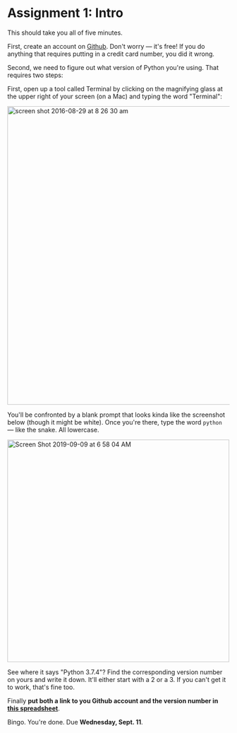 # Assignment 1: Intro

This should take you all of five minutes.

First, create an account on [Github](https://www.github.com). Don't worry — it's free! If you do anything that requires putting in a credit card number, you did it wrong.

Second, we need to figure out what version of Python you're using. That requires two steps:

First, open up a tool called Terminal by clicking on the magnifying glass at the upper right of your screen (on a Mac) and typing the word "Terminal":

<img width="675" alt="screen shot 2016-08-29 at 8 26 30 am" src="https://cloud.githubusercontent.com/assets/947791/18051798/c348bccc-6dc4-11e6-9f1c-09375f87fb0d.png">

You'll be confronted by a blank prompt that looks kinda like the screenshot below (though it might be white). Once you're there, type the word `python` — like the snake. All lowercase.

<img width="503" alt="Screen Shot 2019-09-09 at 6 58 04 AM" src="https://user-images.githubusercontent.com/947791/64528912-3c1b5c00-d2cf-11e9-93ef-65330e60ceaf.png">

See where it says "Python 3.7.4"? Find the corresponding version number on yours and write it down. It'll either start with a 2 or a 3. If you can't get it to work, that's fine too.

Finally **put both a link to you Github account and the version number in [this spreadsheet](https://docs.google.com/spreadsheets/d/1omWnBWpSUVYUD10qOjZ3vYEj-YFYLbwXBJPpBahbDqU/edit)**.

Bingo. You're done. Due **Wednesday, Sept. 11**.
